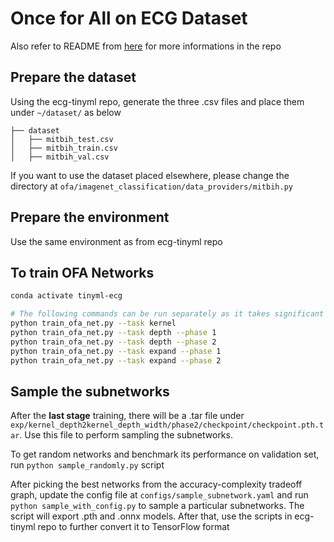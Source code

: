 # Once for All on ECG Dataset
Also refer to README from [here](https://github.com/mit-han-lab/once-for-all/blob/master/README.md) for more informations in the repo

## Prepare the dataset
Using the ecg-tinyml repo, generate the three .csv files and place them under `~/dataset/` as below
```
├── dataset
│   ├── mitbih_test.csv
│   ├── mitbih_train.csv
│   ├── mitbih_val.csv
```

If you want to use the dataset placed elsewhere, please change the directory at `ofa/imagenet_classification/data_providers/mitbih.py`

## Prepare the environment
Use the same environment as from ecg-tinyml repo

## To train OFA Networks
```bash
conda activate tinyml-ecg

# The following commands can be run separately as it takes significant time for each stage 
python train_ofa_net.py --task kernel
python train_ofa_net.py --task depth --phase 1
python train_ofa_net.py --task depth --phase 2
python train_ofa_net.py --task expand --phase 1
python train_ofa_net.py --task expand --phase 2
```

## Sample the subnetworks
After the **last stage** training, there will be a .tar file under `exp/kernel_depth2kernel_depth_width/phase2/checkpoint/checkpoint.pth.tar`. Use this file to perform sampling the subnetworks.

To get random networks and benchmark its performance on validation set, run `python sample_randomly.py` script

After picking the best networks from the accuracy-complexity tradeoff graph, update the config file at `configs/sample_subnetwork.yaml` and run `python sample_with_config.py` to sample a particular subnetworks. The script will export .pth and .onnx models. After that, use the scripts in ecg-tinyml repo to further convert it to TensorFlow format